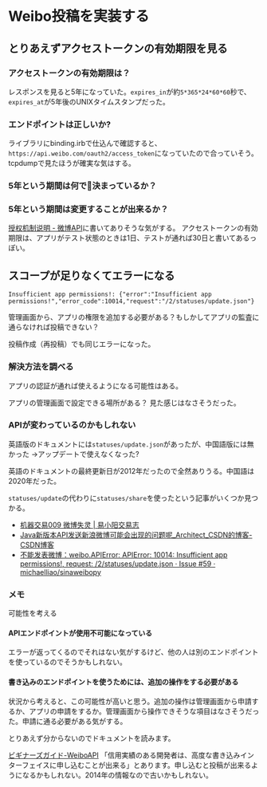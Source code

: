 # Weibo投稿を実装する

## とりあえずアクセストークンの有効期限を見る

### アクセストークンの有効期限は？

レスポンスを見ると5年になっていた。`expires_in`が約`5*365*24*60*60`秒で、`expires_at`が5年後のUNIXタイムスタンプだった。

### エンドポイントは正しいか?

ライブラリにbinding.irbで仕込んで確認すると、`https://api.weibo.com/oauth2/access_token`になっていたので合っていそう。tcpdumpで見たほうが確実な気はする。

### 5年という期間は何で決まっているか？

### 5年という期間は変更することが出来るか？

[授权机制说明 - 微博API](https://open.weibo.com/wiki/%E6%8E%88%E6%9D%83%E6%9C%BA%E5%88%B6#.E6.8E.88.E6.9D.83.E6.9C.89.E6.95.88.E6.9C.9F)に書いてありそうな気がする。
アクセストークンの有効期限は、アプリがテスト状態のときは1日、テストが通れば30日と書いてあるっぽい。

## スコープが足りなくてエラーになる

```text
Insufficient app permissions!: {"error":"Insufficient app permissions!","error_code":10014,"request":"/2/statuses/update.json"}
```

管理画面から、アプリの権限を追加する必要がある？もしかしてアプリの監査に通らなければ投稿できない？

投稿作成（再投稿）でも同じエラーになった。

### 解決方法を調べる

アプリの認証が通れば使えるようになる可能性はある。

アプリの管理画面で設定できる場所がある？
見た感じはなさそうだった。

### APIが変わっているのかもしれない

英語版のドキュメントには`statuses/update.json`があったが、中国語版には無かった
→アップデートで使えなくなった?

英語のドキュメントの最終更新日が2012年だったので全然ありうる。中国語は2020年だった。

`statuses/update`の代わりに`statuses/share`を使ったという記事がいくつか見つかる。

- [机器交易009 微博失灵 | 易小阳交易志](http://yixiaoyang.com/jqjy009-wbsl/)
- [Java新版本API发送新浪微博可能会出现的问题呢_Architect_CSDN的博客-CSDN博客](https://blog.csdn.net/Architect_CSDN/article/details/89383102)
- [不能发表微博：weibo.APIError: APIError: 10014: Insufficient app permissions!, request: /2/statuses/update.json · Issue #59 · michaelliao/sinaweibopy](https://github.com/michaelliao/sinaweibopy/issues/59)

### メモ

可能性を考える

#### APIエンドポイントが使用不可能になっている

エラーが返ってくるのでそれはない気がするけど、他の人は別のエンドポイントを使っているのでそうかもしれない。

#### 書き込みのエンドポイントを使うためには、追加の操作をする必要がある

状況から考えると、この可能性が高いと思う。追加の操作は管理画面から申請するか、アプリの申請をするか。管理画面から操作できそうな項目はなさそうだった。申請に通る必要がある気がする。

とりあえず分からないのでドキュメントを読みます。

[ビギナーズガイド-WeiboAPI](https://open.weibo.com/wiki/%E6%96%B0%E6%89%8B%E6%8C%87%E5%8D%97)
「信用実績のある開発者は、高度な書き込みインターフェイスに申し込むことが出来る」とあります。申し込むと投稿が出来るようになるかもしれない。2014年の情報なので古いかもしれない。
